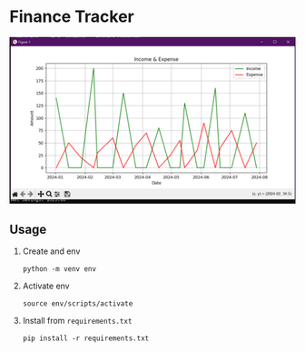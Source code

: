 # Finance Tracker 

![](/images/graph.png)

## Usage

1. Create and env
    ```shell
    python -m venv env
    ```
2. Activate env
    ```
    source env/scripts/activate
    ```
3. Install from `requirements.txt`
    ```
    pip install -r requirements.txt
    ```